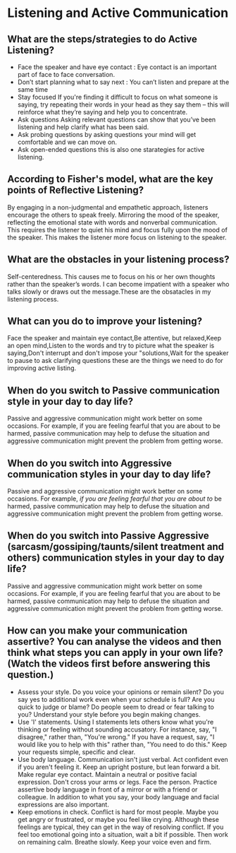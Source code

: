 # Listening and Active Communication

## What are the steps/strategies to do Active Listening?

- Face the speaker and have eye contact : Eye contact is an important part of face to face conversation.
-  Don’t start planning what to say next : 
You can’t listen and prepare at the same time
- Stay focused If you're finding it difficult to focus on what someone is saying, try repeating their words in your head as they say them – this will reinforce what they’re saying and help you to concentrate. 
-  Ask questions Asking relevant questions can show that you’ve been listening and help clarify what has been said.
- Ask probing questions by asking questions your mind will get comfortable and we can move on.
- Ask open-ended questions this is also one starategies for active listening.



## According to Fisher's model, what are the key points of Reflective Listening?

By engaging in a non-judgmental and empathetic approach, listeners encourage the others to speak freely. Mirroring the mood of the speaker, reflecting the emotional state with words and nonverbal communication. This requires the listener to quiet his mind and focus fully upon the mood of the speaker. This makes the listener more focus on listening to the speaker.

## What are the obstacles in your listening process?

Self-centeredness. This causes me to focus on his or her own thoughts rather than the speaker’s words. I can become impatient with a speaker who talks slowly or draws out the message.These are the obsatacles in my listening process.

## What can you do to improve your listening?

Face the speaker and maintain eye contact,Be attentive, but relaxed,Keep an open mind,Listen to the words and try to picture what the speaker is saying,Don't interrupt and don't impose your "solutions,Wait for the speaker to pause to ask clarifying questions these are the things we need to do for improving active listing.

## When do you switch to Passive communication style in your day to day life?

Passive and aggressive communication might work better on some occasions. For example, if you are feeling fearful that you are about to be harmed, passive communication may help to defuse the situation and aggressive communication might prevent the problem from getting worse.

## When do you switch into Aggressive communication styles in your day to day life?

Passive and aggressive communication might work better on some occasions. For example, 
_if you are feeling fearful that you are about to_ be harmed, passive communication may help to defuse the situation and aggressive communication might prevent the problem from getting worse.




## When do you switch into Passive Aggressive (sarcasm/gossiping/taunts/silent treatment and others) communication styles in your day to day life?

Passive and aggressive communication might work better on some occasions. For example, if you are feeling fearful that you are about to be harmed, passive communication may help to defuse the situation and aggressive communication might prevent the problem from getting worse.

## How can you make your communication assertive? You can analyse the videos and then think what steps you can apply in your own life? (Watch the videos first before answering this question.)

- Assess your style. Do you voice your opinions or remain silent? Do you say yes to additional work even when your schedule is full? Are you quick to judge or blame? Do people seem to dread or fear talking to you? Understand your style before you begin making changes.
- Use 'I' statements. Using I statements lets others know what you're thinking or feeling without sounding accusatory. For instance, say, "I disagree," rather than, "You're wrong." If you have a request, say, "I would like you to help with this" rather than, "You need to do this." Keep your requests simple, specific and clear.
- Use body language. Communication isn't just verbal. Act confident even if you aren't feeling it. Keep an upright posture, but lean forward a bit. Make regular eye contact. Maintain a neutral or positive facial expression. Don't cross your arms or legs. Face the person. Practice assertive body language in front of a mirror or with a friend or colleague. In addition to what you say, your body language and facial expressions are also important.
- Keep emotions in check. Conflict is hard for most people. Maybe you get angry or frustrated, or maybe you feel like crying. Although these feelings are typical, they can get in the way of resolving conflict. If you feel too emotional going into a situation, wait a bit if possible. Then work on remaining calm. Breathe slowly. Keep your voice even and firm.


